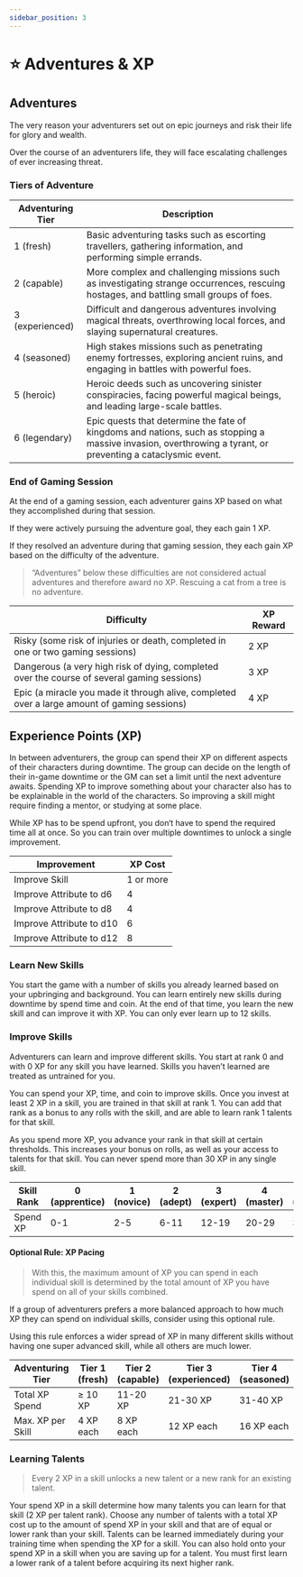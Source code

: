 ```yaml
---
sidebar_position: 3
---
```


# ⭐ Adventures & XP

## Adventures

The very reason your adventurers set out on epic journeys and risk their life for glory and wealth.

Over the course of an adventurers life, they will face escalating challenges of ever increasing threat.

### Tiers of Adventure

| Adventuring Tier | Description |
| --- | --- |
| 1 (fresh) | Basic adventuring tasks such as escorting travellers, gathering information, and performing simple errands. |
| 2 (capable) | More complex and challenging missions such as investigating strange occurrences, rescuing hostages, and battling small groups of foes. |
| 3 (experienced) | Difficult and dangerous adventures involving magical threats, overthrowing local forces, and slaying supernatural creatures. |
| 4 (seasoned) | High stakes missions such as penetrating enemy fortresses, exploring ancient ruins, and engaging in battles with powerful foes. |
| 5 (heroic) | Heroic deeds such as uncovering sinister conspiracies, facing powerful magical beings, and leading large-scale battles. |
| 6 (legendary)  | Epic quests that determine the fate of kingdoms and nations, such as stopping a massive invasion, overthrowing a tyrant, or preventing a cataclysmic event. |

### End of Gaming Session

At the end of a gaming session, each adventurer gains XP based on what they accomplished during that session.

If they were actively pursuing the adventure goal, they each gain 1 XP.

If they resolved an adventure during that gaming session, they each gain XP based on the difficulty of the adventure.

> “Adventures” below these difficulties are not considered actual adventures and therefore award no XP. Rescuing a cat from a tree is no adventure.
> 

| Difficulty | XP Reward |
| --- | --- |
| Risky (some risk of injuries or death, completed in one or two gaming sessions) | 2 XP |
| Dangerous (a very high risk of dying, completed over the course of several gaming sessions) | 3 XP |
| Epic (a miracle you made it through alive, completed over a large amount of gaming sessions) | 4 XP |

## Experience Points (XP)

In between adventurers, the group can spend their XP on different aspects of their characters during downtime. The group can decide on the length of their in-game downtime or the GM can set a limit until the next adventure awaits. Spending XP to improve something about your character also has to be explainable in the world of the characters. So improving a skill might require finding a mentor, or studying at some place.

While XP has to be spend upfront, you don‘t have to spend the required time all at once. So you can train over multiple downtimes to unlock a single improvement.

| Improvement | XP Cost |
| --- | --- |
| Improve Skill | 1 or more |
| Improve Attribute to d6 | 4 |
| Improve Attribute to d8 | 4 |
| Improve Attribute to d10 | 6 |
| Improve Attribute to d12 | 8 |

### Learn New Skills

You start the game with a number of skills you already learned based on your upbringing and background. You can learn entirely new skills during downtime by spend time and coin. At the end of that time, you learn the new skill and can improve it with XP. You can only ever learn up to 12 skills.

### Improve Skills

Adventurers can learn and improve different skills. You start at rank 0 and with 0 XP for any skill you have learned. Skills you haven’t learned are treated as untrained for you. 

You can spend your XP, time, and coin to improve skills. Once you invest at least 2 XP in a skill, you are trained in that skill at rank 1. You can add that rank as a bonus to any rolls with the skill, and are able to learn rank 1 talents for that skill.

As you spend more XP, you advance your rank in that skill at certain thresholds. This increases your bonus on rolls, as well as your access to talents for that skill. You can never spend more than 30 XP in any single skill.

| Skill Rank | 0 (apprentice) | 1 (novice) | 2 (adept) | 3 (expert) | 4 (master) | 5 (grandmaster) |
| --- | --- | --- | --- | --- | --- | --- |
| Spend XP | 0-1 | 2-5 | 6-11 | 12-19 | 20-29 | 30 |

#### Optional Rule: XP Pacing

> With this, the maximum amount of XP you can spend in each individual skill is determined by the total amount of XP you have spend on all of your skills combined.
> 

If a group of adventurers prefers a more balanced approach to how much XP they can spend on individual skills, consider using this optional rule.

Using this rule enforces a wider spread of XP in many different skills without having one super advanced skill, while all others are much lower.

| Adventuring Tier | Tier 1 (fresh) | Tier 2 (capable) | Tier 3 (experienced) | Tier 4 (seasoned) | Tier 5 (heroic) | Tier 6 (legendary)  |
| --- | --- | --- | --- | --- | --- | --- |
| Total XP Spend | ≥ 10 XP | 11-20 XP | 21-30 XP | 31-40 XP | 41-50 XP | 51+ XP |
| Max. XP per Skill | 4 XP each | 8 XP each | 12 XP each | 16 XP each | 20 XP each | 30 XP each |

### Learning Talents

> Every 2 XP in a skill unlocks a new talent or a new rank for an existing talent.
> 

Your spend XP in a skill determine how many talents you can learn for that skill (2 XP per talent rank). Choose any number of talents with a total XP cost up to the amount of spend XP in your skill and that are of equal or lower rank than your skill. Talents can be learned immediately during your training time when spending the XP for a skill. You can also hold onto your spend XP in a skill when you are saving up for a talent. You must first learn a lower rank of a talent before acquiring its next higher rank.
